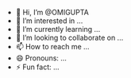 - 👋 Hi, I’m @OMIGUPTA
- 👀 I’m interested in ...
- 🌱 I’m currently learning ...
- 💞️ I’m looking to collaborate on ...
- 📫 How to reach me ...
- 😄 Pronouns: ...
- ⚡ Fun fact: ...

<!---
heyomkareshwar/heyomkareshwar is a ✨ special ✨ repository because its `README.md` (this file) appears on your GitHub profile.
You can click the Preview link to take a look at your changes.
--->
